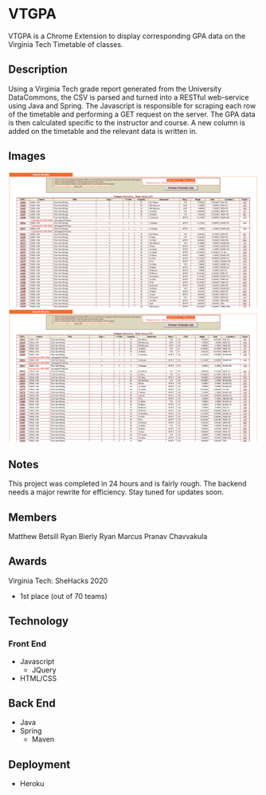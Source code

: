 # VTGPA
VTGPA is a Chrome Extension to display corresponding GPA data on the Virginia Tech Timetable of classes.
## Description
Using a Virginia Tech grade report generated from the University DataCommons, the CSV is parsed and turned into a RESTful web-service using Java and Spring. The Javascript is responsible for scraping each row of the timetable and performing a GET request on the server. The GPA data is then calculated specific to the instructor and course. A new column is added on the timetable and the relevant data is written in.
## Images
![Before](before.png)
![After](after.png)

## Notes
This project was completed in 24 hours and is fairly rough. The backend needs a major rewrite for efficiency. Stay tuned for  updates soon.

## Members
Matthew Betsill
Ryan Bierly
Ryan Marcus
Pranav Chavvakula

## Awards
Virginia Tech: SheHacks 2020
* 1st place (out of 70 teams)

## Technology
### Front End
* Javascript  
  * JQuery  
* HTML/CSS
## Back End
* Java  
* Spring  
   * Maven
## Deployment
* Heroku

 
